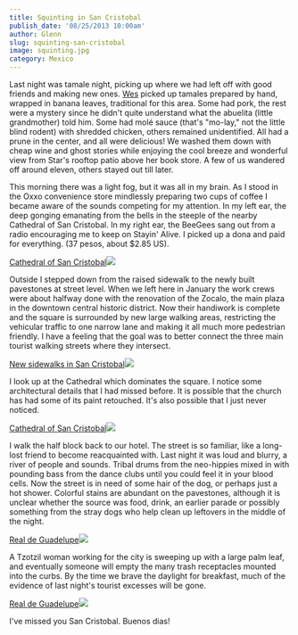 ```yaml
---
title: Squinting in San Cristobal
publish_date: '08/25/2013 10:00am'
author: Glenn
slug: squinting-san-cristobal
image: squinting.jpg
category: Mexico
---
```

Last night was tamale night, picking up where we had left off with good friends and making new ones. [Wes][1] picked up tamales prepared by hand, wrapped in banana leaves, traditional for this area. Some had pork, the rest were a mystery since he didn't quite understand what the abuelita (little grandmother) told him. Some had molé sauce (that's "mo-lay," not the little blind rodent) with shredded chicken, others remained unidentified. All had a prune in the center, and all were delicious! We washed them down with cheap wine and ghost stories while enjoying the cool breeze and wonderful view from Star's rooftop patio above her book store. A few of us wandered off around eleven, others stayed out till later.

This morning there was a light fog, but it was all in my brain. As I stood in the Oxxo convenience store mindlessly preparing two cups of coffee I became aware of the sounds competing for my attention. In my left ear, the deep gonging emanating from the bells in the steeple of the nearby Cathedral of San Cristobal. In my right ear, the BeeGees sang out from a radio encouraging me to keep on Stayin' Alive. I picked up a dona and paid for everything. (37 pesos, about $2.85 US).

[Cathedral of San Cristobal![](http://farm3.staticflickr.com/2842/9589231793_aa290d9814_z.jpg)](http://www.flickr.com/photos/48315294@N00/9589231793/)

Outside I stepped down from the raised sidewalk to the newly built pavestones at street level. When we left here in January the work crews were about halfway done with the renovation of the Zocalo, the main plaza in the downtown central historic district. Now their handiwork is complete and the square is surrounded by new large walking areas, restricting the vehicular traffic to one narrow lane and making it all much more pedestrian friendly. I have a feeling that the goal was to better connect the three main tourist walking streets where they intersect.

[New sidewalks in San Cristobal![](http://farm8.staticflickr.com/7337/9589218257_86fd2f0797_z.jpg)](http://www.flickr.com/photos/48315294@N00/9589218257)

I look up at the Cathedral which dominates the square. I notice some architectural details that I had missed before. It is possible that the church has had some of its paint retouched. It's also possible that I just never noticed.

[Cathedral of San Cristobal![](http://farm3.staticflickr.com/2871/9592022802_fe166e3e78_z.jpg)](http://www.flickr.com/photos/48315294@N00/9592022802)

I walk the half block back to our hotel. The street is so familiar, like a long-lost friend to become reacquainted with. Last night it was loud and blurry, a river of people and sounds. Tribal drums from the neo-hippies mixed in with pounding bass from the dance clubs until you could feel it in your blood cells. Now the street is in need of some hair of the dog, or perhaps just a hot shower. Colorful stains are abundant on the pavestones, although it is unclear whether the source was food, drink, an earlier parade or possibly something from the stray dogs who help clean up leftovers in the middle of the night.

[Real de Guadelupe![](http://farm3.staticflickr.com/2862/9592038142_b2c21dd813_z.jpg)](http://www.flickr.com/photos/48315294@N00/9592038142)

A Tzotzil woman working for the city is sweeping up with a large palm leaf, and eventually someone will empty the many trash receptacles mounted into the curbs. By the time we brave the daylight for breakfast, much of the evidence of last night's tourist excesses will be gone.

[Real de Guadelupe![](http://farm6.staticflickr.com/5470/9592041202_ae6a58ac77_z.jpg)](http://www.flickr.com/photos/48315294@N00/9592041202)

I've missed you San Cristobal. Buenos dias!

[1]: http://johnnyvagabond.com "Johnny Vagabond"
